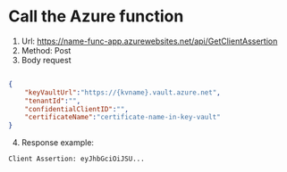 # Call the Azure function

1. Url: https://name-func-app.azurewebsites.net/api/GetClientAssertion
2. Method: Post
3. Body request

```json

{
	"keyVaultUrl":"https://{kvname}.vault.azure.net",
	"tenantId":"",
	"confidentialClientID":"",
	"certificateName":"certificate-name-in-key-vault"
}
```

4. Response example: 
```
Client Assertion: eyJhbGciOiJSU...
```
